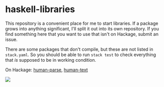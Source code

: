 # haskell-libraries

This repository is a convenient place for me to start libraries. If a package grows into anything significant, I'll split it out into its own repository. If you find something here that you want to use that isn't on Hackage, submit an issue.

There are some packages that don't compile, but these are not listed in `stack.yaml`. So you should be able to run `stack test` to check everything that *is* supposed to be in working condition.

On Hackage:
[human-parse](https://hackage.haskell.org/package/human-parse),
[human-text](https://hackage.haskell.org/package/human-text)

![](https://travis-ci.org/chris-martin/human.svg)
